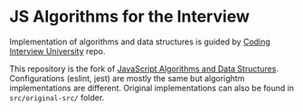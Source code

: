 # JS Algorithms for the Interview

Implementation of algorithms and data structures is guided by [Coding Interview University](https://github.com/jwasham/coding-interview-university) repo.

This repository is the fork of [JavaScript Algorithms and Data Structures](https://github.com/trekhleb/javascript-algorithms). Configurations (eslint, jest) are mostly the same but algorightm implementations are different. Original implementations can also be found in `src/original-src/` folder.

